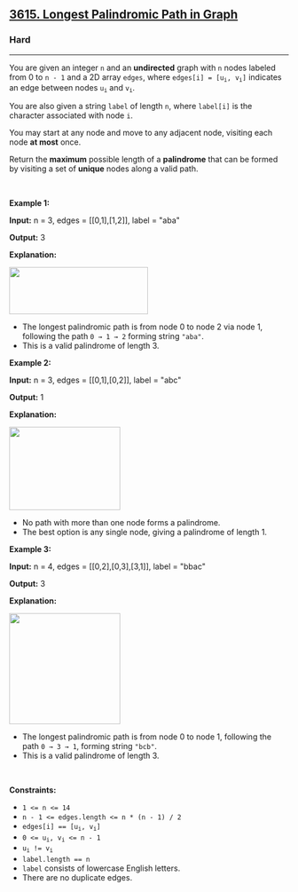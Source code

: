 <h2><a href="https://leetcode.com/problems/longest-palindromic-path-in-graph">3615. Longest Palindromic Path in Graph</a></h2><h3>Hard</h3><hr><p>You are given an integer <code>n</code> and an <strong>undirected</strong> graph with <code>n</code> nodes labeled from 0 to <code>n - 1</code> and a 2D array <code>edges</code>, where <code>edges[i] = [u<sub>i</sub>, v<sub>i</sub>]</code> indicates an edge between nodes <code>u<sub>i</sub></code> and <code>v<sub>i</sub></code>.</p>

<p>You are also given a string <code>label</code> of length <code>n</code>, where <code>label[i]</code> is the character associated with node <code>i</code>.</p>

<p>You may start at any node and move to any adjacent node, visiting each node <strong>at most</strong> once.</p>

<p>Return the <strong>maximum</strong> possible length of a <strong><span data-keyword="palindrome-string">palindrome</span></strong> that can be formed by visiting a set of <strong>unique</strong> nodes along a valid path.</p>

<p>&nbsp;</p>
<p><strong class="example">Example 1:</strong></p>

<div class="example-block">
<p><strong>Input:</strong> <span class="example-io">n = 3, edges = [[0,1],[1,2]], label = &quot;aba&quot;</span></p>

<p><strong>Output:</strong> <span class="example-io">3</span></p>

<p><strong>Exp</strong><strong>lanation:</strong></p>

<p><img src="https://assets.leetcode.com/uploads/2025/06/13/screenshot-2025-06-13-at-230714.png" style="width: 250px; height: 85px;" /></p>

<ul>
	<li>The longest palindromic path is from node 0 to node 2 via node 1, following the path <code>0 &rarr; 1 &rarr; 2</code> forming string <code>&quot;aba&quot;</code>.</li>
	<li>This is a valid palindrome of length 3.</li>
</ul>
</div>

<p><strong class="example">Example 2:</strong></p>

<div class="example-block">
<p><strong>Input:</strong> <span class="example-io">n = 3, edges = [[0,1],[0,2]], label = &quot;abc&quot;</span></p>

<p><strong>Output:</strong> <span class="example-io">1</span></p>

<p><strong>Explanation:</strong></p>

<p><img src="https://assets.leetcode.com/uploads/2025/06/13/screenshot-2025-06-13-at-230017.png" style="width: 200px; height: 150px;" /></p>

<ul>
	<li>No path with more than one node forms a palindrome.</li>
	<li>The best option is any single node, giving a palindrome of length 1.</li>
</ul>
</div>

<p><strong class="example">Example 3:</strong></p>

<div class="example-block">
<p><strong>Input:</strong> <span class="example-io">n = 4, edges = [[0,2],[0,3],[3,1]], label = &quot;bbac&quot;</span></p>

<p><strong>Output:</strong> <span class="example-io">3</span></p>

<p><strong>Explanation:</strong></p>

<p><img src="https://assets.leetcode.com/uploads/2025/06/13/screenshot-2025-06-13-at-230508.png" style="width: 200px; height: 200px;" /></p>

<ul>
	<li>The longest palindromic path is from node 0 to node 1, following the path <code>0 &rarr; 3 &rarr; 1</code>, forming string <code>&quot;bcb&quot;</code>.</li>
	<li>This is a valid palindrome of length 3.</li>
</ul>
</div>

<p>&nbsp;</p>
<p><strong>Constraints:</strong></p>

<ul>
	<li><code>1 &lt;= n &lt;= 14</code></li>
	<li><code>n - 1 &lt;= edges.length &lt;= n * (n - 1) / 2</code></li>
	<li><code>edges[i] == [u<sub>i</sub>, v<sub>i</sub>]</code></li>
	<li><code>0 &lt;= u<sub>i</sub>, v<sub>i</sub> &lt;= n - 1</code></li>
	<li><code>u<sub>i</sub> != v<sub>i</sub></code></li>
	<li><code>label.length == n</code></li>
	<li><code>label</code> consists of lowercase English letters.</li>
	<li>There are no duplicate edges.</li>
</ul>
